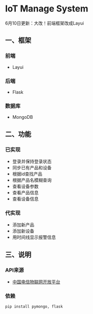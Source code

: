 # IoT Manage System
6月10日更新：大改！前端框架改成Layui  
## 一、框架
### 前端  
+ Layui  
### 后端
+ Flask  
### 数据库  
+ MongoDB  
## 二、功能
### 已实现
+ 登录并保持登录状态  
+ 同步已有产品和设备  
+ 根据id查找产品  
+ 根据产品名模糊查询  
+ 查看设备参数  
+ 查看产品信息  
+ 查看设备信息  
### 代实现
+ 添加新产品  
+ 添加新设备  
+ 用时间线显示报警信息  
## 三、说明
### API来源
+ [中国电信物联网开放平台][1]  
### 依赖
    pip install pymongo, flask

[1]: https://www.ctwing.cn/